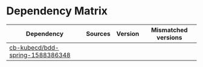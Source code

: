 # Dependency Matrix

Dependency | Sources | Version | Mismatched versions
---------- | ------- | ------- | -------------------
[cb-kubecd/bdd-spring-1588386348](https://github.com/cb-kubecd/bdd-spring-1588386348.git) |  | []() | 
